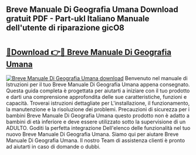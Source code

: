 ## Breve Manuale Di Geografia Umana Download gratuit PDF - Part-ukl Italiano Manuale dell'utente di riparazione gicO8

# <h2><a href="http://dfdd9p.blite.top/?on=Breve+Manuale+Di+Geografia+Umana">🔗Download 👉🔴 Breve Manuale Di Geografia Umana</a></h2>

[![Breve Manuale Di Geografia Umana download](https://i.imgur.com/lujVjoI.png)](http://dfdd9p.blite.top/?on=Breve+Manuale+Di+Geografia+Umana)
Benvenuto nel manuale di Istruzioni per il tuo Breve Manuale Di Geografia Umana appena consegnato. Questa guida completa è progettata per aiutarti a iniziare con il tuo prodotto e darti una comprensione approfondita delle sue caratteristiche, funzioni e capacità. Troverai istruzioni dettagliate per L'installazione, il funzionamento, la manutenzione e la risoluzione dei problemi. Precauzioni di sicurezza per i bambini Breve Manuale Di Geografia Umana questo prodotto non è adatto a bambini di età inferiore e deve essere utilizzato sotto la supervisione di un ADULTO. Goditi la perfetta integrazione Dell'elenco delle funzionalità nel tuo nuovo Breve Manuale Di Geografia Umana. Siamo qui per aiutare Breve Manuale Di Geografia Umana. Il nostro Team di assistenza clienti è pronto ad aiutarti in caso di domande o dubbi.
